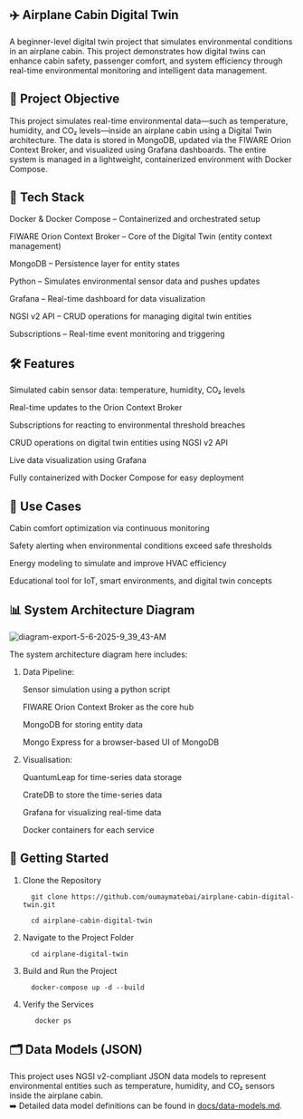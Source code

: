 ✈️ Airplane Cabin Digital Twin
-
A beginner-level digital twin project that simulates environmental conditions in an airplane cabin. This project demonstrates how digital twins can enhance cabin safety, passenger comfort, and system efficiency through real-time environmental monitoring and intelligent data management.


🎯 Project Objective
-
This project simulates real-time environmental data—such as temperature, humidity, and CO₂ levels—inside an airplane cabin using a Digital Twin architecture. The data is stored in MongoDB, updated via the FIWARE Orion Context Broker, and visualized using Grafana dashboards. The entire system is managed in a lightweight, containerized environment with Docker Compose.


🧰 Tech Stack
-
Docker & Docker Compose – Containerized and orchestrated setup
      
FIWARE Orion Context Broker – Core of the Digital Twin (entity context management)
      
MongoDB – Persistence layer for entity states
      
Python – Simulates environmental sensor data and pushes updates
      
Grafana – Real-time dashboard for data visualization
      
NGSI v2 API – CRUD operations for managing digital twin entities
      
Subscriptions – Real-time event monitoring and triggering


🛠️ Features
-
Simulated cabin sensor data: temperature, humidity, CO₂ levels
      
Real-time updates to the Orion Context Broker
      
Subscriptions for reacting to environmental threshold breaches
      
CRUD operations on digital twin entities using NGSI v2 API
      
Live data visualization using Grafana
      
Fully containerized with Docker Compose for easy deployment


🧪 Use Cases
-
Cabin comfort optimization via continuous monitoring
      
Safety alerting when environmental conditions exceed safe thresholds
      
Energy modeling to simulate and improve HVAC efficiency
      
Educational tool for IoT, smart environments, and digital twin concepts


📊 System Architecture Diagram
-


![diagram-export-5-6-2025-9_39_43-AM](https://github.com/user-attachments/assets/28ed6e54-ab1a-443d-bdb7-9b4129c6bf0c)


The system architecture diagram here includes:

1. Data Pipeline:
   
   Sensor simulation using a python script
           
   FIWARE Orion Context Broker as the core hub
           
   MongoDB for storing entity data
           
   Mongo Express for a browser-based UI of MongoDB

2. Visualisation:

   QuantumLeap for time-series data storage 
           
   CrateDB to store the time-series data
           
   Grafana for visualizing real-time data
           
   Docker containers for each service


🚀 Getting Started
-

  1. Clone the Repository
  
           git clone https://github.com/oumaymatebai/airplane-cabin-digital-twin.git
           
           cd airplane-cabin-digital-twin
  
  2. Navigate to the Project Folder
  
           cd airplane-digital-twin

  3. Build and Run the Project

           docker-compose up -d --build

 4. Verify the Services

           docker ps


🗂️ Data Models (JSON)
-


This project uses NGSI v2-compliant JSON data models to represent environmental entities such as temperature, humidity, and CO₂ sensors inside the airplane cabin.  
➡️ Detailed data model definitions can be found in 
            [docs/data-models.md](./docs/data-models.md).


